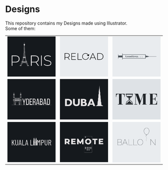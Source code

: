 # Designs
This repository contains my Designs made using Illustrator.<br>
Some of them:<br>
<table>
<tr><td><img src="./2020-12/png/18.12.2020.png"></td><td><img src="./2020-11/png/25.11.2020.png"></td><td><img src="./2020-11/png/30.11.2020.png"></td></tr>
<tr><td><img src="./2020-12/png/20.12.2020.png"></td><td><img src="./2020-12/png/14.12.2020.png"></td><td><img src="./2020-11/png/16.11.2020.png"></td></tr>
<tr><td><img src="./2020-12/png/29.12.2020.png"></td><td><img src="./2020-12/png/08.12.2020.png"></td><td><img src="./2020-11/png/22.11.2020.png"></td></tr>
</table>
